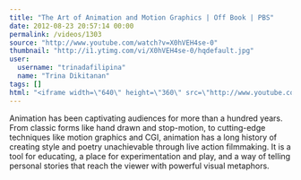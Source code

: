 ```yaml
---
title: "The Art of Animation and Motion Graphics | Off Book | PBS"
date: 2012-08-23 20:57:14 00:00
permalink: /videos/1303
source: "http://www.youtube.com/watch?v=X0hVEH4se-0"
thumbnail: "http://i1.ytimg.com/vi/X0hVEH4se-0/hqdefault.jpg"
user:
  username: "trinadafilipina"
  name: "Trina Dikitanan"
tags: []
html: "<iframe width=\"640\" height=\"360\" src=\"http://www.youtube.com/embed/X0hVEH4se-0?wmode=transparent&fs=1&feature=oembed\" frameborder=\"0\" allowfullscreen></iframe>"
---
```


Animation has been captivating audiences for more than a hundred years. From classic forms like hand drawn and stop-motion, to cutting-edge techniques like motion graphics and CGI, animation has a long history of creating style and poetry unachievable through live action filmmaking. It is a tool for educating, a place for experimentation and play, and a way of telling personal stories that reach the viewer with powerful visual metaphors.